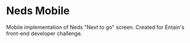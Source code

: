 # Neds Mobile
Mobile implementation of Neds "Next to go" screen. 
Created for Entain's front-end developer challenge.
